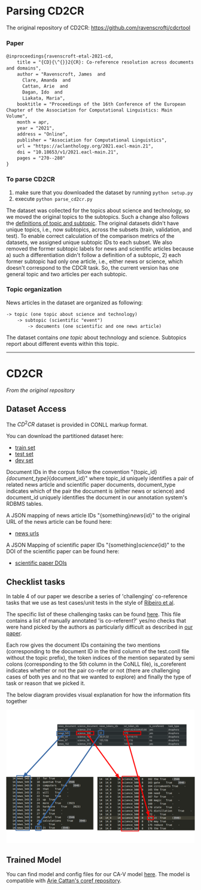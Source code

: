 # Parsing CD2CR
The original repository of CD2CR: https://github.com/ravenscroftj/cdcrtool

### Paper 
```
@inproceedings{ravenscroft-etal-2021-cd,
    title = "{CD}{\^{}}2{CR}: Co-reference resolution across documents and domains",
    author = "Ravenscroft, James  and
      Clare, Amanda  and
      Cattan, Arie  and
      Dagan, Ido  and
      Liakata, Maria",
    booktitle = "Proceedings of the 16th Conference of the European Chapter of the Association for Computational Linguistics: Main Volume",
    month = apr,
    year = "2021",
    address = "Online",
    publisher = "Association for Computational Linguistics",
    url = "https://aclanthology.org/2021.eacl-main.21",
    doi = "10.18653/v1/2021.eacl-main.21",
    pages = "270--280"
}
```

### To parse CD2CR 
1) make sure that you downloaded the dataset by running ```python setup.py``` 
2) execute ```python parse_cd2cr.py```

The dataset was collected for the topics about science and technology, so we moved the original topics to the subtopics. 
Such a change also follows the [definitions of topic and subtopic](README.md). 
The original datasets didn't have unique topics, i.e., now subtopics, across the subsets (train, validation, and test). 
To enable correct calculation of the comparison metrics of the datasets, 
we assigned unique subtopic IDs to each subset. We also removed the former subtopic labels for news and scientific articles because 
a) such a differentiation didn't follow a definition of a subtopic, 2) each former subtopic had only one article, i.e., either news or science, 
which doesn't correspond to the CDCR task. So, the current version has one general topic and two articles per each subtopic. 


### Topic organization
News articles in the dataset are organized as following:
```
-> topic (one topic about science and technology)
    -> subtopic (scientific "event")
        -> documents (one scientific and one news article)
   ```
The dataset contains _one topic_ about technology and science. Subtopics report about different events within this topic.  

______________________________________________________

# CD2CR 
_From the original repository_

## Dataset Access

The $CD^2CR$ dataset is provided in CONLL markup format. 

You can download the partitioned dataset here:

 * [train set](CDCR_Corpus/train.conll)
 * [test set](CDCR_Corpus/test.conll)
 * [dev set](CDCR_Corpus/dev.conll)

Document IDs in the corpus follow the convention "{topic_id}_{document_type}_{document_id}" where topic_id uniquely identifies a pair of related news article and scientific paper documents, document_type indicates which of the pair the document is (either news or science) and document_id uniquely identifies the document in our annotation system's RDBMS tables.

A JSON mapping of news article IDs "{something}_news_{id}" to the original URL of the news article can be found here:

 * [news urls](CDCR_Corpus/news_urls.json)

A JSON Mapping of scientific paper IDs "{something}_science_{id}" to the DOI of the scientific paper can be found here:

 * [scientific paper DOIs](CDCR_Corpus/sci_papers.json)

## Checklist tasks

In table 4 of our paper we describe a series of 'challenging' co-reference tasks that we use as test cases/unit tests in the style of [Ribeiro et al](https://www.aclweb.org/anthology/2020.acl-main.442/). 

The specific list of these challenging tasks can be found [here](CDCR_Corpus/checklist_conll_testset.csv). This file contains a list of manually annotated 'is co-referent?' yes/no checks that were hand picked by the authors as particularly difficult as described in [our paper](https://arxiv.org/abs/2101.12637).

Each row gives the document IDs containing the two mentions (corresponding to the document ID in the third column of the test.conll file without the topic prefix), the token indices of the mention separated by semi colons (corresponding to the 5th column in the CoNLL file), is_coreferent indicates whether or not the pair co-refer or not (there are challenging cases of both yes and no that we wanted to explore) and finally the type of task or reason that we picked it.

The below diagram provides visual explanation for how the information fits together

![diagram showing how the tables in the checklist csv correspond to the CoNLL file](https://github.com/ravenscroftj/cdcrtool/blob/master/assets/checklist_table.png?raw=true)

## Trained Model

You can find model and config files for our CA-V model [here](https://papro.org.uk/downloads/cd2cr/models/cd2cr_ca_v.zip). The model is compatible with [Arie Cattan's coref repository](https://github.com/ariecattan/coref).